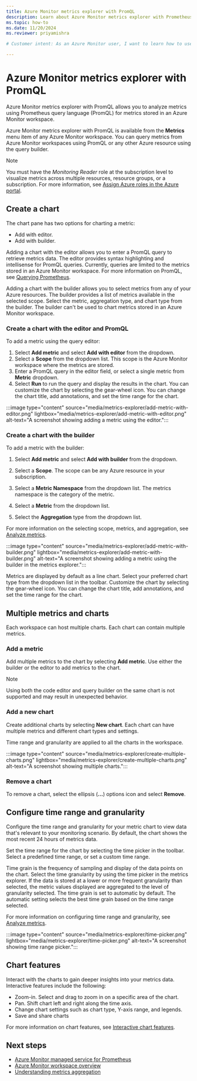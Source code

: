 ```yaml
---
title: Azure Monitor metrics explorer with PromQL
description: Learn about Azure Monitor metrics explorer with Prometheus query language support.
ms.topic: how-to
ms.date: 11/20/2024
ms.reviewer: priyamishra

# Customer intent: As an Azure Monitor user, I want to learn how to use Azure Monitor metrics explorer with PromQL.

---
```


# Azure Monitor metrics explorer with PromQL

Azure Monitor metrics explorer with PromQL allows you to analyze metrics using Prometheus query language (PromQL) for metrics stored in an Azure Monitor workspace.

Azure Monitor metrics explorer with PromQL is available from the **Metrics** menu item of any Azure Monitor workspace. You can query metrics from Azure Monitor workspaces using PromQL or any other Azure resource using the query builder.

> [!NOTE]
> You must have the *Monitoring Reader* role at the subscription level to visualize metrics across multiple resources, resource groups, or a subscription. For more information, see [Assign Azure roles in the Azure portal](/azure/role-based-access-control/role-assignments-portal).

## Create a chart

The chart pane has two options for charting a metric:

* Add with editor.
* Add with builder.

Adding a chart with the editor allows you to enter a PromQL query to retrieve metrics data. The editor provides syntax highlighting and intellisense for PromQL queries. Currently, queries are limited to the metrics stored in an Azure Monitor workspace. For more information on PromQL, see [Querying Prometheus](https://prometheus.io/docs/prometheus/latest/querying/basics/).

Adding a chart with the builder allows you to select metrics from any of your Azure resources. The builder provides a list of metrics available in the selected scope. Select the metric, aggregation type, and chart type from the builder. The builder can't be used to chart metrics stored in an Azure Monitor workspace.

### Create a chart with the editor and PromQL

To add a metric using the query editor:

1. Select **Add metric** and select **Add with editor** from the dropdown. 
1. Select a **Scope** from the dropdown list. This scope is the Azure Monitor workspace where the metrics are stored.
1. Enter a PromQL query in the editor field, or select a single metric from **Metric** dropdown.
1. Select **Run** to run the query and display the results in the chart. You can customize the chart by selecting the gear-wheel icon. You can change the chart title, add annotations, and set the time range for the chart. 

:::image type="content" source="media/metrics-explorer/add-metric-with-editor.png" lightbox="media/metrics-explorer/add-metric-with-editor.png" alt-text="A screenshot showing adding a metric using the editor.":::

### Create a chart with the builder

To add a metric with the builder:

1. Select **Add metric** and select **Add with builder** from the dropdown.

1. Select a **Scope**. The scope can be any Azure resource in your subscription.
1. Select a **Metric Namespace** from the dropdown list. The metrics namespace is the category of the metric.
1. Select a **Metric** from the dropdown list.
1. Select the **Aggregation** type from the dropdown list.

For more information on the selecting scope, metrics, and aggregation, see [Analyze metrics](analyze-metrics.md#set-the-resource-scope).

:::image type="content" source="media/metrics-explorer/add-metric-with-builder.png" lightbox="media/metrics-explorer/add-metric-with-builder.png" alt-text="A screenshot showing adding a metric using the builder in the metrics explorer.":::

Metrics are displayed by default as a line chart. Select your preferred chart type from the dropdown list in the toolbar. Customize the chart by selecting the gear-wheel icon. You can change the chart title, add annotations, and set the time range for the chart.

## Multiple metrics and charts

Each workspace can host multiple charts. Each chart can contain multiple metrics.

### Add a metric

Add multiple metrics to the chart by selecting **Add metric**. Use either the builder or the editor to add metrics to the chart.

> [!NOTE]
> Using both the code editor and query builder on the same chart is not supported and may result in unexpected behavior.

### Add a new chart

Create additional charts by selecting **New chart**. Each chart can have multiple metrics and different chart types and settings.

Time range and granularity are applied to all the charts in the workspace.

:::image type="content" source="media/metrics-explorer/create-multiple-charts.png" lightbox="media/metrics-explorer/create-multiple-charts.png" alt-text="A screenshot showing multiple charts.":::

### Remove a chart

To remove a chart, select the ellipsis (**...**) options icon and select **Remove**.

## Configure time range and granularity

Configure the time range and granularity for your metric chart to view data that's relevant to your monitoring scenario. By default, the chart shows the most recent 24 hours of metrics data.

Set the time range for the chart by selecting the time picker in the toolbar. Select a predefined time range, or set a custom time range.

Time grain is the frequency of sampling and display of the data points on the chart. Select the time granularity by using the time picker in the metrics explorer. If the data is stored at a lower or more frequent granularity than selected, the metric values displayed are aggregated to the level of granularity selected. The time grain is set to automatic by default. The automatic setting selects the best time grain based on the time range selected.

For more information on configuring time range and granularity, see [Analyze metrics](analyze-metrics.md#configure-the-time-range).

:::image type="content" source="media/metrics-explorer/time-picker.png" lightbox="media/metrics-explorer/time-picker.png" alt-text="A screenshot showing time range picker.":::

## Chart features

Interact with the charts to gain deeper insights into your metrics data.
Interactive features include the following:

* Zoom-in. Select and drag to zoom in on a specific area of the chart.
* Pan. Shift chart left and right along the time axis.
* Change chart settings such as chart type, Y-axis range, and legends.
* Save and share charts

For more information on chart features, see [Interactive chart features](analyze-metrics.md#interactive-chart-features).

## Next steps

* [Azure Monitor managed service for Prometheus](prometheus-metrics-overview.md)
* [Azure Monitor workspace overview](azure-monitor-workspace-overview.md)
* [Understanding metrics aggregation](metrics-aggregation-explained.md)
